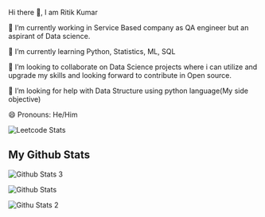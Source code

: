 Hi there 👋, I am Ritik Kumar

🔭 I’m currently working in Service Based company as QA engineer but an aspirant of Data science.

🌱 I’m currently learning Python, Statistics, ML, SQL

👯 I’m looking to collaborate on Data Science projects where i can utilize and upgrade my skills and looking forward to contribute in Open source.

🤔 I’m looking for help with Data Structure using python language(My side objective)

😄 Pronouns: He/Him

<!--
**Ritik-06101997/Ritik-06101997** is a ✨ _special_ ✨ repository because its `README.md` (this file) appears on your GitHub profile.

Here are some ideas to get you started:

- 🔭 I’m currently working on ...
- 🌱 I’m currently learning ...
- 👯 I’m looking to collaborate on ...
- 🤔 I’m looking for help with ...
- 💬 Ask me about ...
- 📫 How to reach me: ...
- 😄 Pronouns: ...
- ⚡ Fun fact: ...
-->
![Leetcode Stats](https://leetcard.jacoblin.cool/Ritik-06101997?ext=heatmap)
## My Github Stats

![Github Stats 3](https://github-readme-stats.vercel.app/api?username=Ritik-06101997)

![Github Stats](https://github-readme-streak-stats.herokuapp.com/?user=Ritik-06101997)

![Githu Stats 2](https://github-readme-stats.vercel.app/api/top-langs/?username=Ritik-06101997)
